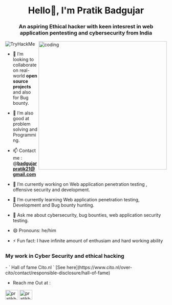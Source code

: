 <h1 align="center">Hello👋, I'm Pratik Badgujar</h1>

<h3 align="center">An aspiring Ethical hacker with keen intesrest in web application pentesting and cybersecurity from India</h3>

<img src="https://tryhackme-badges.s3.amazonaws.com/Kaligone.png" alt="TryHackMe">

<img align="right" alt="coding" width="400" src="https://user-images.githubusercontent.com/55389276/140866485-8fb1c876-9a8f-4d6a-98dc-08c4981eaf70.gif">

- 🤝 I’m looking to collaborate on real-world **open source projects** and also for Bug bounty.
- 🤫 I’m also good at problem solving and Programming.

- 📫 Contact me :  @**badgujarpratik21@gmail.com**

- 🔭 I’m currently working on Web application penetration testing , offensive security and development.
- 🌱 I’m currently learning Web application penetration testing, Development and Bug bounty hunting.
- 💬 Ask me about cybersecurity, bug bounties, web application security testing.
- 😄 Pronouns: he/him
- ⚡ Fun fact: I have infinite amount of enthusiam and hard working ability

<h3>My work in Cyber Security and ethical hacking </h3>
- ` Hall of fame Cito.nl `
[See here](https://www.cito.nl/over-cito/contact/responsible-disclosure/hall-of-fame) 


- Reach me Out at :
<p align="left">
<a href="https://twitter.com/Pratik02233543?t=8relQojUnLdYXpnn3V-pvQ&s=09" target="blank"><img align="center" src="https://raw.githubusercontent.com/rahuldkjain/github-profile-readme-generator/master/src/images/icons/Social/twitter.svg" alt="pratikbadgujar" height="30" width="40" /></a>
<a href=" https://www.linkedin.com/in/pratik-badgujar-277a841b0" target="blank"><img align="center" src="https://raw.githubusercontent.com/rahuldkjain/github-profile-readme-generator/master/src/images/icons/Social/linked-in-alt.svg" alt="pratikbadgujar" height="30" width="40" /></a>
</p>

